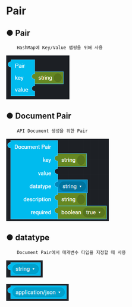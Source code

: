 # Pair

## ● Pair

        HashMap에 Key/Value 맵핑을 위해 사용

![](../../.gitbook/assets/image%20%287%29.png)

## ● Document Pair

        API Document 생성을 위한 Pair

![](../../.gitbook/assets/image%20%28128%29.png)

## ● datatype

        Document Pair에서 매개변수 타입을 지정할 때 사용

![type : string, integer, double, boolean, object, array](../../.gitbook/assets/image%20%28112%29.png)

![type : application/json, application/xml, application/x-www-form-urlencoded, text/plain](../../.gitbook/assets/image%20%2891%29.png)



